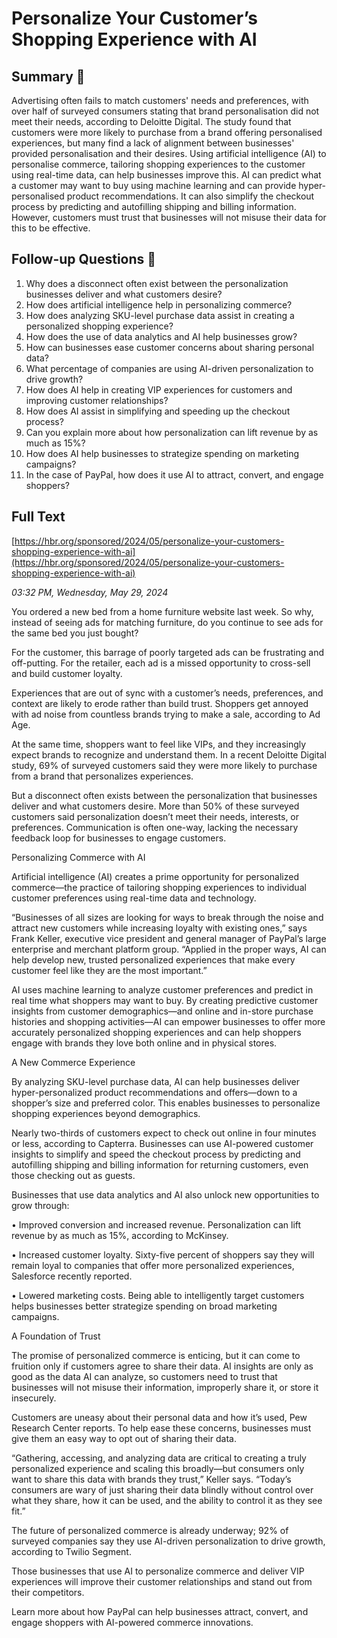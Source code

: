 # Personalize Your Customer’s Shopping Experience with AI

## Summary 🤖

Advertising often fails to match customers' needs and preferences, with over half of surveyed consumers stating that brand personalisation did not meet their needs, according to Deloitte Digital. The study found that customers were more likely to purchase from a brand offering personalised experiences, but many find a lack of alignment between businesses' provided personalisation and their desires. Using artificial intelligence (AI) to personalise commerce, tailoring shopping experiences to the customer using real-time data, can help businesses improve this. AI can predict what a customer may want to buy using machine learning and can provide hyper-personalised product recommendations. It can also simplify the checkout process by predicting and autofilling shipping and billing information. However, customers must trust that businesses will not misuse their data for this to be effective.


## Follow-up Questions 🤖

1. Why does a disconnect often exist between the personalization businesses deliver and what customers desire?
2. How does artificial intelligence help in personalizing commerce?
3. How does analyzing SKU-level purchase data assist in creating a personalized shopping experience?
4. How does the use of data analytics and AI help businesses grow?
5. How can businesses ease customer concerns about sharing personal data?
6. What percentage of companies are using AI-driven personalization to drive growth? 
7. How does AI help in creating VIP experiences for customers and improving customer relationships? 
8. How does AI assist in simplifying and speeding up the checkout process?
9. Can you explain more about how personalization can lift revenue by as much as 15%?
10. How does AI help businesses to strategize spending on marketing campaigns? 
11. In the case of PayPal, how does it use AI to attract, convert, and engage shoppers?

## Full Text

[https://hbr.org/sponsored/2024/05/personalize-your-customers-shopping-experience-with-ai](https://hbr.org/sponsored/2024/05/personalize-your-customers-shopping-experience-with-ai)

*03:32 PM, Wednesday, May 29, 2024*

You ordered a new bed from a home furniture website last week. So why, instead of seeing ads for matching furniture, do you continue to see ads for the same bed you just bought?

For the customer, this barrage of poorly targeted ads can be frustrating and off-putting. For the retailer, each ad is a missed opportunity to cross-sell and build customer loyalty.

Experiences that are out of sync with a customer’s needs, preferences, and context are likely to erode rather than build trust. Shoppers get annoyed with ad noise from countless brands trying to make a sale, according to Ad Age.

At the same time, shoppers want to feel like VIPs, and they increasingly expect brands to recognize and understand them. In a recent Deloitte Digital study, 69% of surveyed customers said they were more likely to purchase from a brand that personalizes experiences.

But a disconnect often exists between the personalization that businesses deliver and what customers desire. More than 50% of these surveyed customers said personalization doesn’t meet their needs, interests, or preferences. Communication is often one-way, lacking the necessary feedback loop for businesses to engage customers.

Personalizing Commerce with AI

Artificial intelligence (AI) creates a prime opportunity for personalized commerce—the practice of tailoring shopping experiences to individual customer preferences using real-time data and technology.

“Businesses of all sizes are looking for ways to break through the noise and attract new customers while increasing loyalty with existing ones,” says Frank Keller, executive vice president and general manager of PayPal’s large enterprise and merchant platform group. “Applied in the proper ways, AI can help develop new, trusted personalized experiences that make every customer feel like they are the most important.”

AI uses machine learning to analyze customer preferences and predict in real time what shoppers may want to buy. By creating predictive customer insights from customer demographics—and online and in-store purchase histories and shopping activities—AI can empower businesses to offer more accurately personalized shopping experiences and can help shoppers engage with brands they love both online and in physical stores.

A New Commerce Experience

By analyzing SKU-level purchase data, AI can help businesses deliver hyper-personalized product recommendations and offers—down to a shopper’s size and preferred color. This enables businesses to personalize shopping experiences beyond demographics.

Nearly two-thirds of customers expect to check out online in four minutes or less, according to Capterra. Businesses can use AI-powered customer insights to simplify and speed the checkout process by predicting and autofilling shipping and billing information for returning customers, even those checking out as guests.

Businesses that use data analytics and AI also unlock new opportunities to grow through:

• Improved conversion and increased revenue. Personalization can lift revenue by as much as 15%, according to McKinsey.

• Increased customer loyalty. Sixty-five percent of shoppers say they will remain loyal to companies that offer more personalized experiences, Salesforce recently reported.

• Lowered marketing costs. Being able to intelligently target customers helps businesses better strategize spending on broad marketing campaigns.

A Foundation of Trust

The promise of personalized commerce is enticing, but it can come to fruition only if customers agree to share their data. AI insights are only as good as the data AI can analyze, so customers need to trust that businesses will not misuse their information, improperly share it, or store it insecurely.

Customers are uneasy about their personal data and how it’s used, Pew Research Center reports. To help ease these concerns, businesses must give them an easy way to opt out of sharing their data.

“Gathering, accessing, and analyzing data are critical to creating a truly personalized experience and scaling this broadly—but consumers only want to share this data with brands they trust,” Keller says. “Today’s consumers are wary of just sharing their data blindly without control over what they share, how it can be used, and the ability to control it as they see fit.”

The future of personalized commerce is already underway; 92% of surveyed companies say they use AI-driven personalization to drive growth, according to Twilio Segment.

Those businesses that use AI to personalize commerce and deliver VIP experiences will improve their customer relationships and stand out from their competitors.

Learn more about how PayPal can help businesses attract, convert, and engage shoppers with AI-powered commerce innovations.

